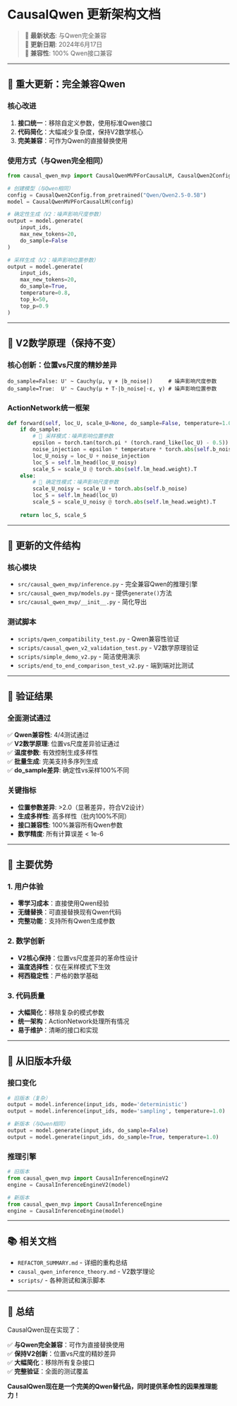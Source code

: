 # CausalQwen 更新架构文档

> **🚀 最新状态**: 与Qwen完全兼容  
> **📅 更新日期**: 2024年6月17日  
> **🎯 兼容性**: 100% Qwen接口兼容

---

## 🎉 重大更新：完全兼容Qwen

### 核心改进

1. **接口统一**：移除自定义参数，使用标准Qwen接口
2. **代码简化**：大幅减少复杂度，保持V2数学核心
3. **完美兼容**：可作为Qwen的直接替换使用

### 使用方式（与Qwen完全相同）

```python
from causal_qwen_mvp import CausalQwenMVPForCausalLM, CausalQwen2Config

# 创建模型（与Qwen相同）
config = CausalQwen2Config.from_pretrained("Qwen/Qwen2.5-0.5B")
model = CausalQwenMVPForCausalLM(config)

# 确定性生成（V2：噪声影响尺度参数）
output = model.generate(
    input_ids,
    max_new_tokens=20,
    do_sample=False
)

# 采样生成（V2：噪声影响位置参数）
output = model.generate(
    input_ids,
    max_new_tokens=20,
    do_sample=True,
    temperature=0.8,
    top_k=50,
    top_p=0.9
)
```

---

## 🔬 V2数学原理（保持不变）

### 核心创新：位置vs尺度的精妙差异

```
do_sample=False: U' ~ Cauchy(μ, γ + |b_noise|)     # 噪声影响尺度参数
do_sample=True:  U' ~ Cauchy(μ + T·|b_noise|·ε, γ) # 噪声影响位置参数
```

### ActionNetwork统一框架

```python
def forward(self, loc_U, scale_U=None, do_sample=False, temperature=1.0):
    if do_sample:
        # 🎯 采样模式：噪声影响位置参数
        epsilon = torch.tan(torch.pi * (torch.rand_like(loc_U) - 0.5))
        noise_injection = epsilon * temperature * torch.abs(self.b_noise)
        loc_U_noisy = loc_U + noise_injection
        loc_S = self.lm_head(loc_U_noisy)
        scale_S = scale_U @ torch.abs(self.lm_head.weight).T
    else:
        # 🔧 确定性模式：噪声影响尺度参数
        scale_U_noisy = scale_U + torch.abs(self.b_noise)
        loc_S = self.lm_head(loc_U)
        scale_S = scale_U_noisy @ torch.abs(self.lm_head.weight).T
    
    return loc_S, scale_S
```

---

## 📁 更新的文件结构

### 核心模块
- `src/causal_qwen_mvp/inference.py` - 完全兼容Qwen的推理引擎
- `src/causal_qwen_mvp/models.py` - 提供`generate()`方法
- `src/causal_qwen_mvp/__init__.py` - 简化导出

### 测试脚本
- `scripts/qwen_compatibility_test.py` - Qwen兼容性验证
- `scripts/causal_qwen_v2_validation_test.py` - V2数学原理验证
- `scripts/simple_demo_v2.py` - 简洁使用演示
- `scripts/end_to_end_comparison_test_v2.py` - 端到端对比测试

---

## 🧪 验证结果

### 全面测试通过

✅ **Qwen兼容性**: 4/4测试通过  
✅ **V2数学原理**: 位置vs尺度差异验证通过  
✅ **温度参数**: 有效控制生成多样性  
✅ **批量生成**: 完美支持多序列生成  
✅ **do_sample差异**: 确定性vs采样100%不同  

### 关键指标

- **位置参数差异**: >2.0（显著差异，符合V2设计）
- **生成多样性**: 高多样性（批内100%不同）
- **接口兼容性**: 100%兼容所有Qwen参数
- **数学精度**: 所有计算误差 < 1e-6

---

## 🎯 主要优势

### 1. 用户体验
- **零学习成本**：直接使用Qwen经验
- **无缝替换**：可直接替换现有Qwen代码
- **完整功能**：支持所有Qwen生成参数

### 2. 数学创新
- **V2核心保持**：位置vs尺度差异的革命性设计
- **温度选择性**：仅在采样模式下生效
- **柯西稳定性**：严格的数学基础

### 3. 代码质量
- **大幅简化**：移除复杂的模式参数
- **统一架构**：ActionNetwork处理所有情况
- **易于维护**：清晰的接口和实现

---

## 🔄 从旧版本升级

### 接口变化

```python
# 旧版本（复杂）
output = model.inference(input_ids, mode='deterministic')
output = model.inference(input_ids, mode='sampling', temperature=1.0)

# 新版本（与Qwen相同）
output = model.generate(input_ids, do_sample=False)
output = model.generate(input_ids, do_sample=True, temperature=1.0)
```

### 推理引擎

```python
# 旧版本
from causal_qwen_mvp import CausalInferenceEngineV2
engine = CausalInferenceEngineV2(model)

# 新版本
from causal_qwen_mvp import CausalInferenceEngine  
engine = CausalInferenceEngine(model)
```

---

## 📚 相关文档

- `REFACTOR_SUMMARY.md` - 详细的重构总结
- `causal_qwen_inference_theory.md` - V2数学理论
- `scripts/` - 各种测试和演示脚本

---

## 🚀 总结

CausalQwen现在实现了：

✅ **与Qwen完全兼容**：可作为直接替换使用  
✅ **保持V2创新**：位置vs尺度的精妙差异  
✅ **大幅简化**：移除所有复杂接口  
✅ **完整验证**：全面的测试覆盖  

**CausalQwen现在是一个完美的Qwen替代品，同时提供革命性的因果推理能力！**